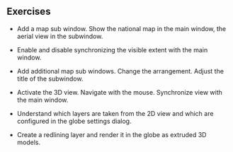 ## Exercises

- Add a map sub window. Show the national map in the main window, the aerial view in the subwindow.

- Enable and disable synchronizing the visible extent with the main window.

- Add additional map sub windows. Change the arrangement. Adjust the title of the subwindow.

- Activate the 3D view. Navigate with the mouse. Synchronize view with the main window.

- Understand which layers are taken from the 2D view and which are configured in the globe settings dialog.

- Create a redlining layer and render it in the globe as extruded 3D models.
